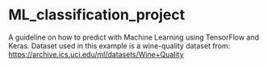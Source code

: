 # ML_classification_project
A guideline on how to predict with Machine Learning using TensorFlow and Keras. Dataset used in this example is a wine-quality dataset from: https://archive.ics.uci.edu/ml/datasets/Wine+Quality
